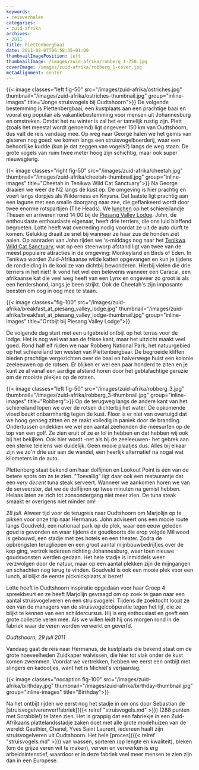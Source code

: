 ```yaml
---
keywords:
- reisverhalen
categories:
- zuid-afrika
archives:
- 2011
title: Plettenbergbaai
date: 2011-08-07T06:58:35+01:00
thumbnailImagePosition: left
thumbnailImage: /images/zuid-afrika/robberg_1-750.jpg
coverImage: /images/zuid-afrika/robberg_1-cover.jpg
metaAlignment: center
---
```


{{< image classes="left fig-50" src="/images/zuid-afrika/ostriches.jpg" thumbnail="/images/zuid-afrika/ostriches-thumbnail.jpg" group="inline-images" title="Jonge struisvogels bij Oudtshoorn">}}
De volgende bestemming is Plettenbergbaai, een kustplaats aan een prachtige
baai en vooral erg populair als vakantiebestemming voor mensen uit Johannesburg
en omstreken. Omdat het nu winter is zal het er tamelijk rustig zijn. Plett
(zoals het meestal wordt genoemd) ligt ongeveer 150 km van Oudtshoorn, dus valt
de reis vandaag mee. Op weg naar George halen we het gemis van gisteren nog
goed: we komen langs een struisvogelboerderij, waar een behoorlijke kudde (kun
je dat zeggen van vogels?) langs de weg staan. De grote vogels van ruim twee
meter hoog zijn schichtig, maar ook super nieuwsgierig.

{{< image classes="right fig-50" src="/images/zuid-afrika/cheetah.jpg" thumbnail="/images/zuid-afrika/cheetah-thumbnail.jpg" group="inline-images" title="Cheetah in Tenikwa Wild Cat Sanctuary">}}
Na George draaien we weer de N2 langs de kust op. De omgeving is hier prachtig
en voert langs dorpjes als Wilderness en Knysna. Dat laatste ligt prachtig aan
een lagune met een smalle doorgang naar zee, die geflankeerd wordt door twee
enorme rotspartijen (The Heads). We <a
href="http://iledepain.co.za/">lunchen</a> op het
schiereilandje Thesen en arriveren rond 14:00 bij de <a
href="http://www.pvl.co.za/">Piesang Valley Lodge</a>. John, de enthousiaste
enthousiaste eigenaar, heeft drie terriers, die ons luid blaffend begroeten.
Lotte heeft wat overreding nodig voordat ze uit de auto durft te komen.
Gelukkig draait ze snel bij wanneer ze haar zus de honden ziet aaien. Op
aanraden van John rijden we 's-middags nog naar het <a
href="http://www.tenikwa.com/">Tenikwa Wild Cat Sanctuary</a>, wat op een
steenworp afstand ligt van twee van de meest populaire attracties in de
omgeving: Monkeyland en Birds of Eden. In Tenikwa worden Zuid-Afrikaanse wilde
katten opgevangen en kun je tijdens de rondleiding ín de kooi ze van dichtbij
bewonderen. Hierbij vielen die drie terriers in het niet! Ik vond het wel een
belevenis wanneer een Caracal, een afrikaanse kat die veel weg heeft van een
Lynx en ongeveer zo groot is als een herdershond, langs je been strijkt. Ook de
Cheetah's zijn imposante beesten om oog in oog mee te staan.  

{{< image classes="fig-100" src="/images/zuid-afrika/breakfast_at_piesang_valley_lodge.jpg" thumbnail="/images/zuid-afrika/breakfast_at_piesang_valley_lodge-thumbnail.jpg" group="inline-images" title="Ontbijt bij Piesang Valley Lodge">}}

De volgende dag start met een uitgebreid ontbijt op het terras voor de lodge.
Het is nog wel wat aan de frisse kant, maar het uitzicht maakt veel goed. Rond
half elf rijden we naar Robberg National Park, het natuurgebied op het
schiereiland ten westen van Plettenbergbaai. De begroeide kliffen bieden
prachtige vergezichten over de baai en halverwege huist een kolonie zeeleeuwen
op de rotsen. Er blijken er wel een paar honderd te ziten en je kunt ze al
vanaf een aardige afstand horen door het geblafachtige geruzie om de mooiste
plekjes op de rotsen.

{{< image classes="left fig-50" src="/images/zuid-afrika/robberg_3.jpg" thumbnail="/images/zuid-afrika/robberg_3-thumbnail.jpg" group="inline-images" title="Robberg">}}
Op de terugweg langs de andere kant van het schiereiland lopen we over de
rotsen dichterbij het water. De opkomende vloed beukt onbarmhartig tegen de
kust. Floor is er niet van overtuigd dat we hoog genoeg zitten en ze raakt
volledig in paniek door de branding. Ondertussen ondekken we wel een aantal
zeehonden die meesurfen op de top van een golf. Ze zien eruit of ze er lol in
hebben en dat hebben wij ook bij het bekijken. Ook hier wordt -net als bij de
zeeleeuwen- het gebrek aan een sterke telelens wel duidelijk. Geen mooie
plaatjes dus. Alles bij elkaar zijn we zo'n drie uur aan de wandel, een
heerlijk alternatief na nogal wat kilometers in de auto.

Plettenberg staat bekend om haar dolfijnen en Lookout Point is één van de
betere spots om ze te zien. "Toevallig" ligt daar ook een restaurantje dat een
<i>very decent</i> tuna steak serveert. Wanneer we aankomen horen we van de
serveerster, dat we de dolfijnen op twee minuten na gemist hebben. Helaas laten
ze zich tot zonsondergang niet meer zien. De tuna steak smaakt er overigens
niet minder om!

_28 juli_. Alweer tijd voor de terugreis naar Oudtshoorn om Marjolijn op te
pikken voor onze trip naar Hermanus. John adviseert ons een mooie route langs
Goudveld, een nationaal park op de plek, waar een eeuw geleden goud is gevonden
en waar tijdens de goudkoorts die erop volgde Millwood is gebouwd, een stadje
met zes hotels en een theater. Zodra de opbrengsten terugliepen en een groot
aantal mijnbouwbedrijfjes over de kop ging, vertrok iedereen richting
Johannesburg, waar toen nieuwe goudsvonsten werden gedaan. Het hele stadje is
inmiddels weer verzwolgen door de natuur, maar op een aantal plekken zijn de
mijngangen en schachten nog terug te vinden. Goudveld is ook een mooie plek
voor een lunch, al blijkt de eerste picknickplaats al bezet!

Lotte heeft in Oudtshoorn inspiratie opgedaan voor haar Groep 4 spreekbeurt en
ze heeft Marjolijn gevraagd om op zoek te gaan naar een aantal struisvogelveren
en een struisvogelei. Tijdens de zoektocht loopt ze één van de managers van de
struisvogelcoöperatie tegen het lijf, die ze blijkt te kennen van een
schildercursus. Hij is erg enthousiast en geeft een grote collectie veren mee.
Als we willen leidt hij ons morgen rond in de fabriek waar de veren worden
verwerkt en geverfd.

_Oudtshoorn, 29 juli 2011_

Vandaag gaat de reis naar Hermanus, de kustplaats die bekend staat om de grote
hoeveelheden Zuidkaper walvissen, die hier tot vlak onder de kust komen
zwemmen. Voordat we vertrekken, hebben we eerst een ontbijt met slingers en
kadootjes, want het is Michiel's verjaardag.

{{< image classes="nocaption fig-100" src="/images/zuid-afrika/birthday.jpg" thumbnail="/images/zuid-afrika/birthday-thumbnail.jpg" group="inline-images" title="Birthday">}}

Na het ontbijt rijden we eerst nog het stadje in om ons door Sebastian de
[struisvogelverenverffabriek]({{< relref "struisvogels.md" >}}) (288 punten met Scrabble!)
te laten zien. Het is grappig dat een fabriekje in een Zuid-Afrikaans
plattelandsstadje zaken doet met alle grote modehuizen van de wereld: Gauthier,
Chanel, Yves Saint Laurent, iedereen haalt zijn struisvogelveren uit
Oudtshoorn.  Het hele [proces]({{< relref "struisvogels.md" >}}) van wassen, sorteren
(op lengte en kwaliteit), bleken (om de grijze veren wit te maken), verven en
verwerken is erg arbeidsintenstief, waardoor er in deze fabriek veel meer
mensen te zien zijn dan in een Europese.

